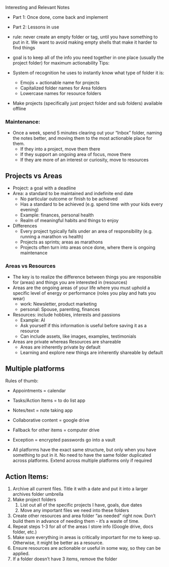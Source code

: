 Interesting and Relevant Notes
- Part 1: Once done, come back and implement
- Part 2: Lessons in use

- rule: never create an empty folder or tag, until you have something to put in it. We want to avoid making empty shells that make it harder to find things
- goal is to keep all of the info you need together in one place (usually the project folder) for maximum actionability 
Tips:
- System of recognition he uses to instantly know what type of folder it is:
	- Emojis + actionable name for projects
	- Capitalized folder names for Area folders
	- Lowercase names for resource folders
- Make projects (specifically just project folder and sub folders) available offline

### Maintenance:
- Once a week, spend 5 minutes clearing out your “Inbox” folder, naming the notes better, and moving them to the most actionable place for them.
	- If they into a project, move them there
	- If they support an ongoing area of focus, move there
	- If they are more of an interest or curiosity,  move to resources 

## Projects vs Areas
- Project: a goal with a deadline
- Area: a standard to be maintained and indefinite end date
	- No particular outcome or finish to be achieved
	- Has a standard to be achieved (e.g. spend time with your kids every evening)
	- Example: finances, personal health
	- Realm of meaningful habits and things to enjoy
- Differences
	- Every project typically falls under an area of responsibility (e.g. running a marathon vs health)
	- Projects as sprints; areas as marathons
	- Projects often turn into areas once done, where there is ongoing maintenance

### Areas vs Resources
- The key is to realize the difference between things you are responsible for (areas) and things you are interested in (resources)
- Areas are the ongoing areas of your life where you must uphold a specific level of energy or performance (roles you play and hats you wear)
	- work: Newsletter, product marketing
	- personal: Spouse, parenting, finances
- Resources: include hobbies, interests and passions
	- Example: AI
	- Ask yourself if this information is useful before saving it as a resource
	- Can include assets, like images, examples, testimonials
- Areas are private whereas Resources are shareable 
	- Areas are inherently private by default
	- Learning and explore new things are inherently shareable by default

## Multiple platforms
Rules of thumb:
- Appointments = calendar
- Tasks/Action Items = to do list app
- Notes/text = note taking app
- Collaborative content = google drive 
- Fallback for other items = computer drive
- Exception = encrypted passwords go into a vault

- All platforms have the exact same structure, but only when you have something to put in it. No need to have the same folder duplicated across platforms. Extend across multiple platforms only if required

## Action Items:
1. Archive all current files. Title it with a date and put it into a larger archives folder umbrella
2. Make project folders
	1. List out all of the specific projects I have, goals, due dates
	2. Move any important files we need into these folders
3. Create other resources and area folder “as needed” right now. Don’t build them in advance of needing them - it’s a waste of time.
4. Repeat steps 1-3 for all of the areas I store info (Google drive, docs folder, etc.)
5. Make sure everything in areas is critically important for me to keep up. Otherwise, it might be better as a resource.
6. Ensure resources are actionable or useful in some way, so they can be applied. 
7. If a folder doesn’t have 3 items, remove the folder
